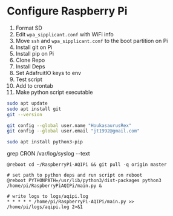 # Configure Raspberry Pi

1. Format SD
2. Edit `wpa_sipplicant.conf` with WiFi info
3. Move `ssh` and `wpa_sipplicant.conf` to the boot partition on Pi
4. Install git on Pi
5. Install pip on Pi
6. Clone Repo
7. Install Deps
8. Set AdafruitIO keys to env
9. Test script
10. Add to crontab
11. Make python script executable

```sh
sudo apt update
sudo apt install git
git --version
```

```sh
git config --global user.name "HoukasaurusRex"
git config --global user.email "jt1992@gmail.com"
```

```sh
sudo apt install python3-pip
```

grep CRON /var/log/syslog --text

```crontab
@reboot cd ~/RaspberryPi-AQIPi && git pull -q origin master

# set path to python deps and run script on reboot
@reboot PYTHONPATH=/usr/lib/python3/dist-packages python3 /home/pi/RaspberryPiAQIPi/main.py &

# write logs to logs/aqipi.log
* * * * * /home/pi/RaspberryPi-AQIPi/main.py >> /home/pi/logs/aqipi.log 2>&1
```
